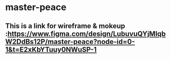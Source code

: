 # master-peace 
## This is a link for wireframe & mokeup :https://www.figma.com/design/LubuvuQYjMIqbW2DdBs12P/master-peace?node-id=0-1&t=E2xKbYTuuy0NWuSP-1
